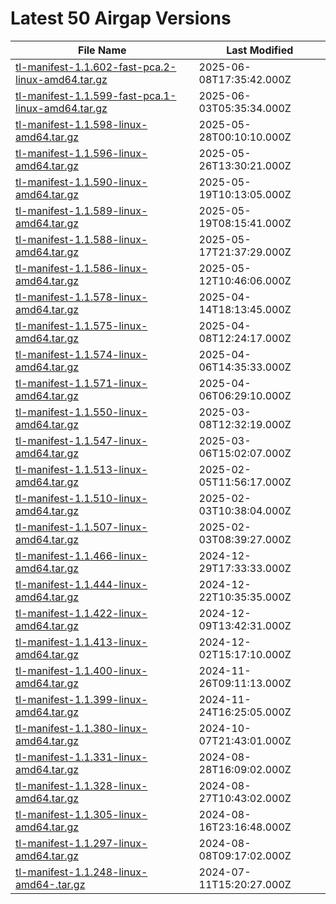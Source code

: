 # Latest 50 Airgap Versions

| File Name | Last Modified |
|-----------|---------------|
| [tl-manifest-1.1.602-fast-pca.2-linux-amd64.tar.gz](https://tensorleap-assets.s3.amazonaws.com/airgap-versions/tl-manifest-1.1.602-fast-pca.2-linux-amd64.tar.gz) | 2025-06-08T17:35:42.000Z |
| [tl-manifest-1.1.599-fast-pca.1-linux-amd64.tar.gz](https://tensorleap-assets.s3.amazonaws.com/airgap-versions/tl-manifest-1.1.599-fast-pca.1-linux-amd64.tar.gz) | 2025-06-03T05:35:34.000Z |
| [tl-manifest-1.1.598-linux-amd64.tar.gz](https://tensorleap-assets.s3.amazonaws.com/airgap-versions/tl-manifest-1.1.598-linux-amd64.tar.gz) | 2025-05-28T00:10:10.000Z |
| [tl-manifest-1.1.596-linux-amd64.tar.gz](https://tensorleap-assets.s3.amazonaws.com/airgap-versions/tl-manifest-1.1.596-linux-amd64.tar.gz) | 2025-05-26T13:30:21.000Z |
| [tl-manifest-1.1.590-linux-amd64.tar.gz](https://tensorleap-assets.s3.amazonaws.com/airgap-versions/tl-manifest-1.1.590-linux-amd64.tar.gz) | 2025-05-19T10:13:05.000Z |
| [tl-manifest-1.1.589-linux-amd64.tar.gz](https://tensorleap-assets.s3.amazonaws.com/airgap-versions/tl-manifest-1.1.589-linux-amd64.tar.gz) | 2025-05-19T08:15:41.000Z |
| [tl-manifest-1.1.588-linux-amd64.tar.gz](https://tensorleap-assets.s3.amazonaws.com/airgap-versions/tl-manifest-1.1.588-linux-amd64.tar.gz) | 2025-05-17T21:37:29.000Z |
| [tl-manifest-1.1.586-linux-amd64.tar.gz](https://tensorleap-assets.s3.amazonaws.com/airgap-versions/tl-manifest-1.1.586-linux-amd64.tar.gz) | 2025-05-12T10:46:06.000Z |
| [tl-manifest-1.1.578-linux-amd64.tar.gz](https://tensorleap-assets.s3.amazonaws.com/airgap-versions/tl-manifest-1.1.578-linux-amd64.tar.gz) | 2025-04-14T18:13:45.000Z |
| [tl-manifest-1.1.575-linux-amd64.tar.gz](https://tensorleap-assets.s3.amazonaws.com/airgap-versions/tl-manifest-1.1.575-linux-amd64.tar.gz) | 2025-04-08T12:24:17.000Z |
| [tl-manifest-1.1.574-linux-amd64.tar.gz](https://tensorleap-assets.s3.amazonaws.com/airgap-versions/tl-manifest-1.1.574-linux-amd64.tar.gz) | 2025-04-06T14:35:33.000Z |
| [tl-manifest-1.1.571-linux-amd64.tar.gz](https://tensorleap-assets.s3.amazonaws.com/airgap-versions/tl-manifest-1.1.571-linux-amd64.tar.gz) | 2025-04-06T06:29:10.000Z |
| [tl-manifest-1.1.550-linux-amd64.tar.gz](https://tensorleap-assets.s3.amazonaws.com/airgap-versions/tl-manifest-1.1.550-linux-amd64.tar.gz) | 2025-03-08T12:32:19.000Z |
| [tl-manifest-1.1.547-linux-amd64.tar.gz](https://tensorleap-assets.s3.amazonaws.com/airgap-versions/tl-manifest-1.1.547-linux-amd64.tar.gz) | 2025-03-06T15:02:07.000Z |
| [tl-manifest-1.1.513-linux-amd64.tar.gz](https://tensorleap-assets.s3.amazonaws.com/airgap-versions/tl-manifest-1.1.513-linux-amd64.tar.gz) | 2025-02-05T11:56:17.000Z |
| [tl-manifest-1.1.510-linux-amd64.tar.gz](https://tensorleap-assets.s3.amazonaws.com/airgap-versions/tl-manifest-1.1.510-linux-amd64.tar.gz) | 2025-02-03T10:38:04.000Z |
| [tl-manifest-1.1.507-linux-amd64.tar.gz](https://tensorleap-assets.s3.amazonaws.com/airgap-versions/tl-manifest-1.1.507-linux-amd64.tar.gz) | 2025-02-03T08:39:27.000Z |
| [tl-manifest-1.1.466-linux-amd64.tar.gz](https://tensorleap-assets.s3.amazonaws.com/airgap-versions/tl-manifest-1.1.466-linux-amd64.tar.gz) | 2024-12-29T17:33:33.000Z |
| [tl-manifest-1.1.444-linux-amd64.tar.gz](https://tensorleap-assets.s3.amazonaws.com/airgap-versions/tl-manifest-1.1.444-linux-amd64.tar.gz) | 2024-12-22T10:35:35.000Z |
| [tl-manifest-1.1.422-linux-amd64.tar.gz](https://tensorleap-assets.s3.amazonaws.com/airgap-versions/tl-manifest-1.1.422-linux-amd64.tar.gz) | 2024-12-09T13:42:31.000Z |
| [tl-manifest-1.1.413-linux-amd64.tar.gz](https://tensorleap-assets.s3.amazonaws.com/airgap-versions/tl-manifest-1.1.413-linux-amd64.tar.gz) | 2024-12-02T15:17:10.000Z |
| [tl-manifest-1.1.400-linux-amd64.tar.gz](https://tensorleap-assets.s3.amazonaws.com/airgap-versions/tl-manifest-1.1.400-linux-amd64.tar.gz) | 2024-11-26T09:11:13.000Z |
| [tl-manifest-1.1.399-linux-amd64.tar.gz](https://tensorleap-assets.s3.amazonaws.com/airgap-versions/tl-manifest-1.1.399-linux-amd64.tar.gz) | 2024-11-24T16:25:05.000Z |
| [tl-manifest-1.1.380-linux-amd64.tar.gz](https://tensorleap-assets.s3.amazonaws.com/airgap-versions/tl-manifest-1.1.380-linux-amd64.tar.gz) | 2024-10-07T21:43:01.000Z |
| [tl-manifest-1.1.331-linux-amd64.tar.gz](https://tensorleap-assets.s3.amazonaws.com/airgap-versions/tl-manifest-1.1.331-linux-amd64.tar.gz) | 2024-08-28T16:09:02.000Z |
| [tl-manifest-1.1.328-linux-amd64.tar.gz](https://tensorleap-assets.s3.amazonaws.com/airgap-versions/tl-manifest-1.1.328-linux-amd64.tar.gz) | 2024-08-27T10:43:02.000Z |
| [tl-manifest-1.1.305-linux-amd64.tar.gz](https://tensorleap-assets.s3.amazonaws.com/airgap-versions/tl-manifest-1.1.305-linux-amd64.tar.gz) | 2024-08-16T23:16:48.000Z |
| [tl-manifest-1.1.297-linux-amd64.tar.gz](https://tensorleap-assets.s3.amazonaws.com/airgap-versions/tl-manifest-1.1.297-linux-amd64.tar.gz) | 2024-08-08T09:17:02.000Z |
| [tl-manifest-1.1.248-linux-amd64-.tar.gz](https://tensorleap-assets.s3.amazonaws.com/airgap-versions/tl-manifest-1.1.248-linux-amd64-.tar.gz) | 2024-07-11T15:20:27.000Z |
